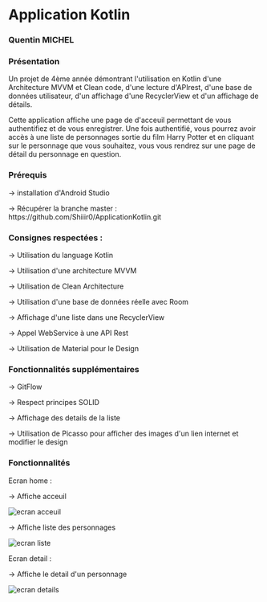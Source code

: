 # Application Kotlin


### Quentin MICHEL


### Présentation

<p> Un projet de 4ème année démontrant l'utilisation en Kotlin d'une Architecture MVVM et Clean code, d'une lecture d'APIrest, d'une base de données utilisateur, d'un affichage d'une RecyclerView et d'un affichage de détails. </p>
<p> Cette application affiche une page de d'acceuil permettant de vous authentifiez et de vous enregistrer. Une fois authentifié, vous pourrez avoir accès à une liste de personnages sortie du film Harry Potter et en cliquant sur le personnage que vous souhaitez, vous vous rendrez sur une page de détail du personnage en question.</p>

### Prérequis

<p> -> installation d'Android Studio</p>
<p> -> Récupérer la branche master : https://github.com/Shiiir0/ApplicationKotlin.git </p>

### Consignes respectées : 

<p> -> Utilisation du language Kotlin </p>
<p> -> Utilisation d'une architecture MVVM </p>
<p> -> Utilisation de Clean Architecture </p>
<p> -> Utilisation d'une base de données réelle avec Room </p>
<p> -> Affichage d'une liste dans une RecyclerView </p>
<p> -> Appel WebService à une API Rest </p>
<p> -> Utilisation de Material pour le Design </p>

### Fonctionnalités supplémentaires

<p> -> GitFlow </p>
<p> -> Respect principes SOLID </p>
<p> -> Affichage des details de la liste</p>
<p> -> Utilisation de Picasso pour afficher des images d'un lien internet et modifier le design </p>

### Fonctionnalités

<p> Ecran home : </p>

<p> -> Affiche acceuil </p>

<img src = "https://github.com/Shiiir0/ApplicationKotlin/tree/master/img_rd/ecran_acceuil.png" title = "ecran acceuil" alt = "ecran acceuil">

<p> -> Affiche liste des personnages </p>

<img src = "https://github.com/Shiiir0/ApplicationKotlin/tree/master/img_rd/ecran_liste.PNG" title = "ecran liste" alt = "ecran liste">

<p> Ecran detail : <p/>

<p> -> Affiche le detail d'un personnage </p>

<img src = "https://github.com/Shiiir0/ApplicationKotlin/tree/master/img_rd/ecran_details.PNG" title = "ecran details" alt = "ecran details">
